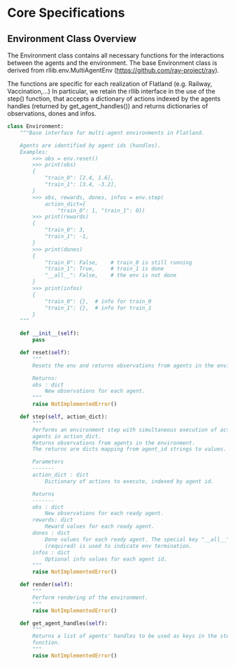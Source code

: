 # Core Specifications
## Environment Class Overview

The Environment class contains all necessary functions for the interactions between the agents and the environment. The base Environment class is derived from rllib.env.MultiAgentEnv (https://github.com/ray-project/ray).

The functions are specific for each realization of Flatland (e.g. Railway, Vaccination,...)
In particular, we retain the rllib interface in the use of the step() function, that accepts a dictionary of actions indexed by the agents handles (returned by get_agent_handles()) and returns dictionaries of observations, dones and infos.

```python
class Environment:
    """Base interface for multi-agent environments in Flatland.

    Agents are identified by agent ids (handles).
    Examples:
        >>> obs = env.reset()
        >>> print(obs)
        {
            "train_0": [2.4, 1.6],
            "train_1": [3.4, -3.2],
        }
        >>> obs, rewards, dones, infos = env.step(
            action_dict={
                "train_0": 1, "train_1": 0})
        >>> print(rewards)
        {
            "train_0": 3,
            "train_1": -1,
        }
        >>> print(dones)
        {
            "train_0": False,    # train_0 is still running
            "train_1": True,     # train_1 is done
            "__all__": False,    # the env is not done
        }
        >>> print(infos)
        {
            "train_0": {},  # info for train_0
            "train_1": {},  # info for train_1
        }
    """

    def __init__(self):
        pass

    def reset(self):
        """
        Resets the env and returns observations from agents in the environment.

        Returns:
        obs : dict
            New observations for each agent.
        """
        raise NotImplementedError()

    def step(self, action_dict):
        """
        Performs an environment step with simultaneous execution of actions for
        agents in action_dict.
        Returns observations from agents in the environment.
        The returns are dicts mapping from agent_id strings to values.

        Parameters
        -------
        action_dict : dict
            Dictionary of actions to execute, indexed by agent id.

        Returns
        -------
        obs : dict
            New observations for each ready agent.
        rewards: dict
            Reward values for each ready agent.
        dones : dict
            Done values for each ready agent. The special key "__all__"
            (required) is used to indicate env termination.
        infos : dict
            Optional info values for each agent id.
        """
        raise NotImplementedError()

    def render(self):
        """
        Perform rendering of the environment.
        """
        raise NotImplementedError()

    def get_agent_handles(self):
        """
        Returns a list of agents' handles to be used as keys in the step()
        function.
        """
        raise NotImplementedError()

```
